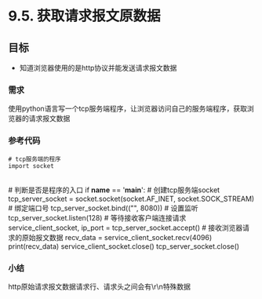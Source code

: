 # 9.5. 获取请求报文原数据

目标
--

*   知道浏览器使用的是http协议并能发送请求报文数据

### 需求

使用python语言写一个tcp服务端程序，让浏览器访问自己的服务端程序，获取浏览器的请求报文数据

### 参考代码

    # tcp服务端的程序
    import socket


​    
    # 判断是否是程序的入口
    if __name__ == '__main__':
        # 创建tcp服务端socket
        tcp_server_socket = socket.socket(socket.AF_INET, socket.SOCK_STREAM)
        # 绑定端口号
        tcp_server_socket.bind(("", 8080))
        # 设置监听
        tcp_server_socket.listen(128)
        # 等待接收客户端连接请求
        service_client_socket, ip_port = tcp_server_socket.accept()
        # 接收浏览器请求的原始报文数据
        recv_data = service_client_socket.recv(4096)
        print(recv_data)
        service_client_socket.close()
        tcp_server_socket.close()


### 小结

http原始请求报文数据请求行、请求头之间会有\\r\\n特殊数据